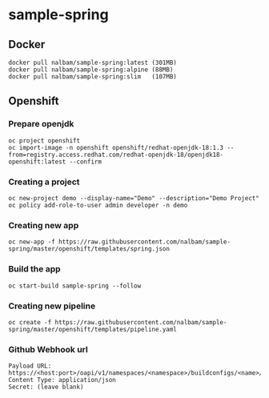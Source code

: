 # sample-spring

## Docker
```
docker pull nalbam/sample-spring:latest (301MB)
docker pull nalbam/sample-spring:alpine (88MB)
docker pull nalbam/sample-spring:slim   (107MB)
```

## Openshift
### Prepare openjdk
```
oc project openshift
oc import-image -n openshift openshift/redhat-openjdk-18:1.3 --from=registry.access.redhat.com/redhat-openjdk-18/openjdk18-openshift:latest --confirm
```

### Creating a project
```
oc new-project demo --display-name="Demo" --description="Demo Project"
oc policy add-role-to-user admin developer -n demo
```

### Creating new app
```
oc new-app -f https://raw.githubusercontent.com/nalbam/sample-spring/master/openshift/templates/spring.json
```

### Build the app
```
oc start-build sample-spring --follow
```

### Creating new pipeline
```
oc create -f https://raw.githubusercontent.com/nalbam/sample-spring/master/openshift/templates/pipeline.yaml
```

### Github Webhook url
```
Payload URL: https://<host:port>/oapi/v1/namespaces/<namespace>/buildconfigs/<name>/webhooks/<secret>/github
Content Type: application/json
Secret: (leave blank)
```
